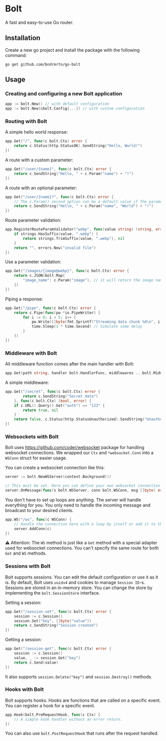 # Bolt

A fast and easy-to-use Go router.

## Installation

Create a new go project and install the package with the following command:
```
go get github.com/bndrmrtn/go-bolt
```

## Usage

### Creating and configuring a new Bolt application

```go
app := bolt.New() // with default configuration
app := bolt.New(&bolt.Config{...}) // with custom configuration
```

### Routing with Bolt

A simple hello world response:
```go
app.Get("/", func(c bolt.Ctx) error {
	return c.Status(http.StatusOK).SendString("Hello, World!")
})
```

A route with a custom parameter:
```go
app.Get("/user/{name}", func(c bolt.Ctx) error {
	return c.SendString("Hello, " + c.Param("name") + "!")
})
```

A route with an optional parameter:
```go
app.Get("/user/{name}?", func(c bolt.Ctx) error {
	// The c.Param() second option can be a default value if the parameter is not provided
	return c.SendString("Hello, " + c.Param("name", "World") + "!")
})
```

Route parameter validation:
```go
app.RegisterRouteParamValidator("webp", func(value string) (string, error) {
	if strings.HasSuffix(value, ".webp") {
		return strings.TrimSuffix(value, ".webp"), nil
	}
	return "", errors.New("invalid file")
})
```

Use a parameter validation:
```go
app.Get("/images/{image@webp}", func(c bolt.Ctx) error {
	return c.JSON(bolt.Map{
		"image_name": c.Param("image"), // it will return the image name without the .webp extension.
	})
})
```

Piping a response:
```go
app.Get("/pipe", func(c bolt.Ctx) error {
	return c.Pipe(func(pw *io.PipeWriter) {
		for i := 0; i < 5; i++ {
			pw.Write([]byte(fmt.Sprintf("Streaming data chunk %d\n", i)))
			time.Sleep(1 * time.Second) // Simulate some delay
		}
	})
})
```

### Middleware with Bolt

All middleware function comes after the main handler with Bolt:

```go
app.Get(path string, handler bolt.HandlerFunc, middlewares ...bolt.MiddlewareFunc)
```

A simple middleware:
```go
app.Get("/secret", func(c bolt.Ctx) error {
		return c.SendString("Secret data")
	}, func(c bolt.Ctx) (bool, error) {
	if c.URL().Query().Get("auth") == "123" {
		return true, nil
	}
	return false, c.Status(http.StatusUnauthorized).SendString("Unauthorized")
})
```

### Websockets with Bolt

Bolt uses https://github.com/coder/websocket package for handling websocket connections.
We wrapped our `Ctx` and `*websocket.Conn` into a `WSConn` struct for easier usage.

You can create a websocket connection like this:
```go
server := bolt.NewWSServer(context.Background())

// This must be set. Here you can define your own websocket connection handler.
server.OnMessage(func(s bolt.WSServer, conn bolt.WSConn, msg []byte) error {})
```

You don't have to set up loops are anything. The server will handle everything for you.
You only need to handle the incoming message and broadcast to your desired clients.

```go
app.WS("/ws", func(c WSConn) {
	// Handle the connection here with a loop by itself or add it to the server.
	server.AddConn(c)
})
```
⚠️ Attention: The `WS` method is just like a `Get` method with a special adapter used for websocket connections.
You can't specify the same route for both `Get` and `WS` methods.

### Sessions with Bolt

Bolt supports sessions. You can edit the default configuration or use it as it is.
By default, Bolt uses `uuidv4` and cookies to manage `Session ID`-s.
Sessions are stored in an in-memory store. You can change the store by implementing the `bolt.SessionStore` interface.

Setting a session:
```go
app.Get("/session-set", func(c bolt.Ctx) error {
	session := c.Session()
	session.Set("key", []byte("value"))
	return c.SendString("Session created")
})
```

Getting a session:
```go
app.Get("/session-get", func(c bolt.Ctx) error {
	session := c.Session()
	value, _ := session.Get("key")
	return c.Send(value)
})
```

It also supports `session.Delete("key")` and `session.Destroy()` methods.

### Hooks with Bolt

Bolt supports hooks. Hooks are functions that are called on a specific event. You can register a hook for a specific event.

```go
app.Hook(bolt.PreRequestHook, func(c Ctx) {
	// A simple hook handler without an error return.
})
```

You can also use `bolt.PostRequestHook` that runs after the request handled.
